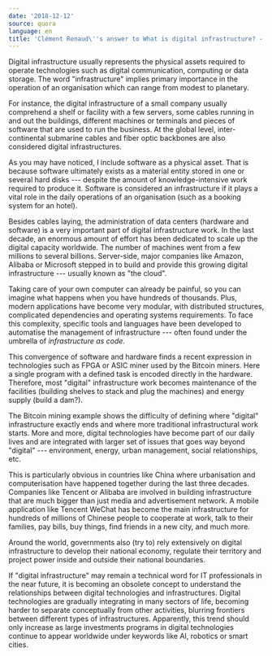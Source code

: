 ```yaml
---
date: '2018-12-12'
source: quora
language: en
title: 'Clément Renaud\''s answer to What is digital infrastructure? - Quora'
---
```


Digital infrastructure usually represents the physical assets required
to operate technologies such as digital communication, computing or data
storage. The word "infrastructure" implies primary importance in the
operation of an organisation which can range from modest to planetary.

For instance, the digital infrastructure of a small company usually
comprehend a shelf or facility with a few servers, some cables running
in and out the buildings, different machines or terminals and pieces of
software that are used to run the business. At the global level,
inter-continental submarine cables and fiber optic backbones are also
considered digital infrastructures.

As you may have noticed, I include software as a physical asset. That is
because software ultimately exists as a material entity stored in one or
several hard disks --- despite the amount of knowledge-intensive work
required to produce it. Software is considered an infrastructure if it
plays a vital role in the daily operations of an organisation (such as a
booking system for an hotel).

Besides cables laying, the administration of data centers (hardware and
software) is a very important part of digital infrastructure work. In
the last decade, an enormous amount of effort has been dedicated to
scale up the digital capacity worldwide. The number of machines went
from a few millions to several billions. Server-side, major companies
like Amazon, Alibaba or Microsoft stepped in to build and provide this
growing digital infrastructure --- usually known as "the cloud".

Taking care of your own computer can already be painful, so you can
imagine what happens when you have hundreds of thousands. Plus, modern
applications have become very modular, with distributed structures,
complicated dependencies and operating systems requirements. To face
this complexity, specific tools and languages have been developed to
automatise the management of infrastructure --- often found under the
umbrella of *infrastructure as code.*

This convergence of software and hardware finds a recent expression in
technologies such as FPGA or ASIC miner used by the Bitcoin miners. Here
a single program with a defined task is encoded directly in the
hardware. Therefore, most "digital" infrastructure work becomes
maintenance of the facilities (building shelves to stack and plug the
machines) and energy supply (build a dam?).

The Bitcoin mining example shows the difficulty of defining where
"digital" infrastructure exactly ends and where more traditional
infrastructural work starts. More and more, digital technologies have
become part of our daily lives and are integrated with larger set of
issues that goes way beyond "digital" --- environment, energy, urban
management, social relationships, etc.

This is particularly obvious in countries like China where urbanisation
and computerisation have happened together during the last three
decades. Companies like Tencent or Alibaba are involved in building
infrastructure that are much bigger than just media and advertisement
network. A mobile application like Tencent WeChat has become the main
infrastructure for hundreds of millions of Chinese people to cooperate
at work, talk to their families, pay bills, buy things, find friends in
a new city, and much more.

Around the world, governments also (try to) rely extensively on digital
infrastructure to develop their national economy, regulate their
territory and project power inside and outside their national
boundaries.

If "digital infrastructure" may remain a technical word for IT
professionals in the near future, it is becoming an obsolete concept to
understand the relationships between digital technologies and
infrastructures. Digital technologies are gradually integrating in many
sectors of life, becoming harder to separate conceptually from other
activities, blurring frontiers between different types of
infrastructures. Apparently, this trend should only increase as large
investments programs in digital technologies continue to appear
worldwide under keywords like AI, robotics or smart cities.
